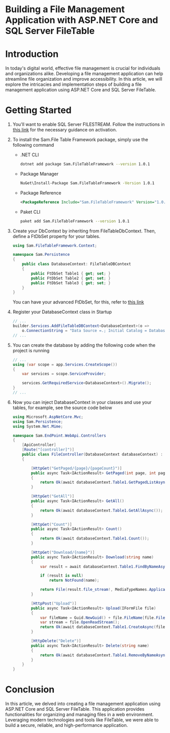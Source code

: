 # Building a File Management Application with ASP.NET Core and SQL Server FileTable 

# Introduction

In today's digital world, effective file management is crucial for individuals and organizations alike. Developing a file management application can help streamline file organization and improve accessibility. In this article, we will explore the intricacies and implementation steps of building a file management application using ASP.NET Core and SQL Server FileTable.

# Getting Started

1. You'll want to enable SQL Server FILESTREAM. Follow the instructions in [this link](./Documents/EnableSqlServerFILESTREAM.md) for the necessary guidance on activation.

2. To install the Sam.File Table Framework package, simply use the following command
   - .NET CLI

        ``` sh
        dotnet add package Sam.FileTableFramework --version 1.0.1
        ```
   - Package Manager

        ``` sh
        NuGet\Install-Package Sam.FileTableFramework -Version 1.0.1
        ```

   - Package Reference
        ``` xml
        <PackageReference Include="Sam.FileTableFramework" Version="1.0.1" />
        ```
    
    - Paket CLI
        ``` sh
        paket add Sam.FileTableFramework --version 1.0.1
        ```

3. Create your DbContext by inheriting from FileTableDbContext. Then, define a FtDbSet property for your tables.
    ``` c#
    using Sam.FileTableFramework.Context;

    namespace Sam.Persistence
    {
        public class DatabaseContext: FileTableDBContext
        {
            public FtDbSet Table1 { get; set; }
            public FtDbSet Table2 { get; set; }
            public FtDbSet Table3 { get; set; }
        }
    }
    ```
    You can have your advanced FtDbSet, for this, refer to [this link](./Documents/CustomFtDbSet.md)

4. Register your DatabaseContext class in Startup
    ``` c#
    // ...
    builder.Services.AddFileTableDBContext<DatabaseContext>(o =>
        o.ConnectionString = "Data Source =.; Initial Catalog = DatabaseName; Integrated Security = true");
    // ...

5. You can create the database by adding the following code when the project is running
    ``` c#
    // ...
    using (var scope = app.Services.CreateScope())
    {
        var services = scope.ServiceProvider;

        services.GetRequiredService<DatabaseContext>().Migrate();
    }
    // ...
    ```
6. Now you can inject DatabaseContext in your classes and use your tables, for example, see the source code below
    ``` c#
    using Microsoft.AspNetCore.Mvc;
    using Sam.Persistence;
    using System.Net.Mime;

    namespace Sam.EndPoint.WebApi.Controllers
    {
        [ApiController]
        [Route("[controller]")]
        public class FileController(DatabaseContext databaseContext) : ControllerBase
        {

            [HttpGet("GetPaged/{page}/{pageCount}")]
            public async Task<IActionResult> GetPaged(int page, int pageCount)
            {
                return Ok(await databaseContext.Table1.GetPagedListAsync(page, pageCount));
            }

            [HttpGet("GetAll")]
            public async Task<IActionResult> GetAll()
            {
                return Ok(await databaseContext.Table1.GetAllAsync());
            }

            [HttpGet("Count")]
            public async Task<IActionResult> Count()
            {
                return Ok(await databaseContext.Table1.Count());
            }

            [HttpGet("Download/{name}")]
            public async Task<IActionResult> Download(string name)
            {
                var result = await databaseContext.Table1.FindByNameAsync(name);

                if (result is null)
                    return NotFound(name);

                return File(result.file_stream!, MediaTypeNames.Application.Octet, result.name);
            }

            [HttpPost("Upload")]
            public async Task<IActionResult> Upload(IFormFile file)
            {
                var fileName = Guid.NewGuid() + file.FileName[file.FileName.LastIndexOf(".", StringComparison.Ordinal)..];
                var stream = file.OpenReadStream();
                return Ok(await databaseContext.Table1.CreateAsync(fileName, stream));
            }

            [HttpDelete("Delete")]
            public async Task<IActionResult> Delete(string name)
            {
                return Ok(await databaseContext.Table1.RemoveByNameAsync(name));
            }
        }
    }
    ```
# Conclusion

In this article, we delved into creating a file management application using ASP.NET Core and SQL Server FileTable. This application provides functionalities for organizing and managing files in a web environment. Leveraging modern technologies and tools like FileTable, we were able to build a secure, reliable, and high-performance application.

